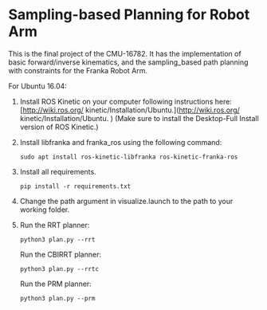 # Sampling-based Planning for Robot Arm

This is the final project of the CMU-16782. It has the implementation of basic forward/inverse kinematics, and the sampling_based path planning with constraints for the Franka Robot Arm.

For Ubuntu 16.04:

1. Install ROS Kinetic on your computer following instructions here: [http://wiki.ros.org/ kinetic/Installation/Ubuntu.](http://wiki.ros.org/ kinetic/Installation/Ubuntu. ) (Make sure to install the Desktop-Full Install version of ROS Kinetic.)

2. Install libfranka and franka_ros using the following command:

   `sudo apt install ros-kinetic-libfranka ros-kinetic-franka-ros`

3. Install all requirements.

   `pip install -r requirements.txt`

4. Change the path argument in visualize.launch to the path to your working folder.

5. Run the RRT planner:

   `python3 plan.py --rrt`

   Run the CBIRRT planner:

   `python3 plan.py --rrtc`

   Run the PRM planner:

   `python3 plan.py --prm`
